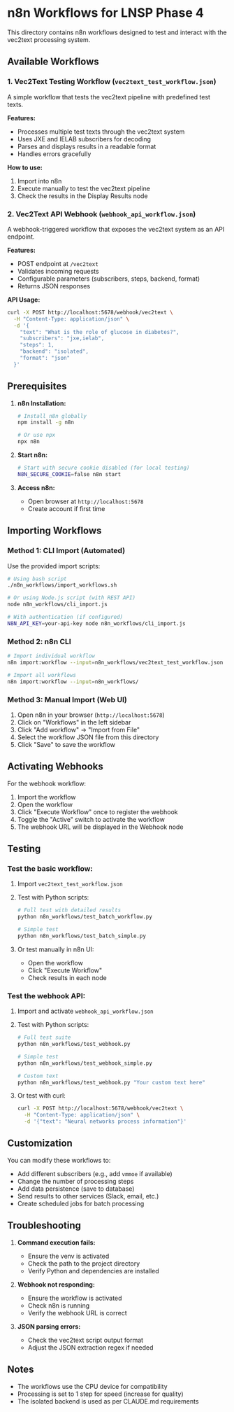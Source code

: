 # n8n Workflows for LNSP Phase 4

This directory contains n8n workflows designed to test and interact with the vec2text processing system.

## Available Workflows

### 1. Vec2Text Testing Workflow (`vec2text_test_workflow.json`)
A simple workflow that tests the vec2text pipeline with predefined test texts.

**Features:**
- Processes multiple test texts through the vec2text system
- Uses JXE and IELAB subscribers for decoding
- Parses and displays results in a readable format
- Handles errors gracefully

**How to use:**
1. Import into n8n
2. Execute manually to test the vec2text pipeline
3. Check the results in the Display Results node

### 2. Vec2Text API Webhook (`webhook_api_workflow.json`)
A webhook-triggered workflow that exposes the vec2text system as an API endpoint.

**Features:**
- POST endpoint at `/vec2text`
- Validates incoming requests
- Configurable parameters (subscribers, steps, backend, format)
- Returns JSON responses

**API Usage:**
```bash
curl -X POST http://localhost:5678/webhook/vec2text \
  -H "Content-Type: application/json" \
  -d '{
    "text": "What is the role of glucose in diabetes?",
    "subscribers": "jxe,ielab",
    "steps": 1,
    "backend": "isolated",
    "format": "json"
  }'
```

## Prerequisites

1. **n8n Installation:**
   ```bash
   # Install n8n globally
   npm install -g n8n

   # Or use npx
   npx n8n
   ```

2. **Start n8n:**
   ```bash
   # Start with secure cookie disabled (for local testing)
   N8N_SECURE_COOKIE=false n8n start
   ```

3. **Access n8n:**
   - Open browser at `http://localhost:5678`
   - Create account if first time

## Importing Workflows

### Method 1: CLI Import (Automated)

Use the provided import scripts:

```bash
# Using bash script
./n8n_workflows/import_workflows.sh

# Or using Node.js script (with REST API)
node n8n_workflows/cli_import.js

# With authentication (if configured)
N8N_API_KEY=your-api-key node n8n_workflows/cli_import.js
```

### Method 2: n8n CLI

```bash
# Import individual workflow
n8n import:workflow --input=n8n_workflows/vec2text_test_workflow.json

# Import all workflows
n8n import:workflow --input=n8n_workflows/
```

### Method 3: Manual Import (Web UI)

1. Open n8n in your browser (`http://localhost:5678`)
2. Click on "Workflows" in the left sidebar
3. Click "Add workflow" → "Import from File"
4. Select the workflow JSON file from this directory
5. Click "Save" to save the workflow

## Activating Webhooks

For the webhook workflow:
1. Import the workflow
2. Open the workflow
3. Click "Execute Workflow" once to register the webhook
4. Toggle the "Active" switch to activate the workflow
5. The webhook URL will be displayed in the Webhook node

## Testing

### Test the basic workflow:
1. Import `vec2text_test_workflow.json`
2. Test with Python scripts:
   ```bash
   # Full test with detailed results
   python n8n_workflows/test_batch_workflow.py

   # Simple test
   python n8n_workflows/test_batch_simple.py
   ```

3. Or test manually in n8n UI:
   - Open the workflow
   - Click "Execute Workflow"
   - Check results in each node

### Test the webhook API:
1. Import and activate `webhook_api_workflow.json`
2. Test with Python scripts:
   ```bash
   # Full test suite
   python n8n_workflows/test_webhook.py

   # Simple test
   python n8n_workflows/test_webhook_simple.py

   # Custom text
   python n8n_workflows/test_webhook.py "Your custom text here"
   ```

3. Or test with curl:
   ```bash
   curl -X POST http://localhost:5678/webhook/vec2text \
     -H "Content-Type: application/json" \
     -d '{"text": "Neural networks process information"}'
   ```

## Customization

You can modify these workflows to:
- Add different subscribers (e.g., add `vmmoe` if available)
- Change the number of processing steps
- Add data persistence (save to database)
- Send results to other services (Slack, email, etc.)
- Create scheduled jobs for batch processing

## Troubleshooting

1. **Command execution fails:**
   - Ensure the venv is activated
   - Check the path to the project directory
   - Verify Python and dependencies are installed

2. **Webhook not responding:**
   - Ensure the workflow is activated
   - Check n8n is running
   - Verify the webhook URL is correct

3. **JSON parsing errors:**
   - Check the vec2text script output format
   - Adjust the JSON extraction regex if needed

## Notes

- The workflows use the CPU device for compatibility
- Processing is set to 1 step for speed (increase for quality)
- The isolated backend is used as per CLAUDE.md requirements